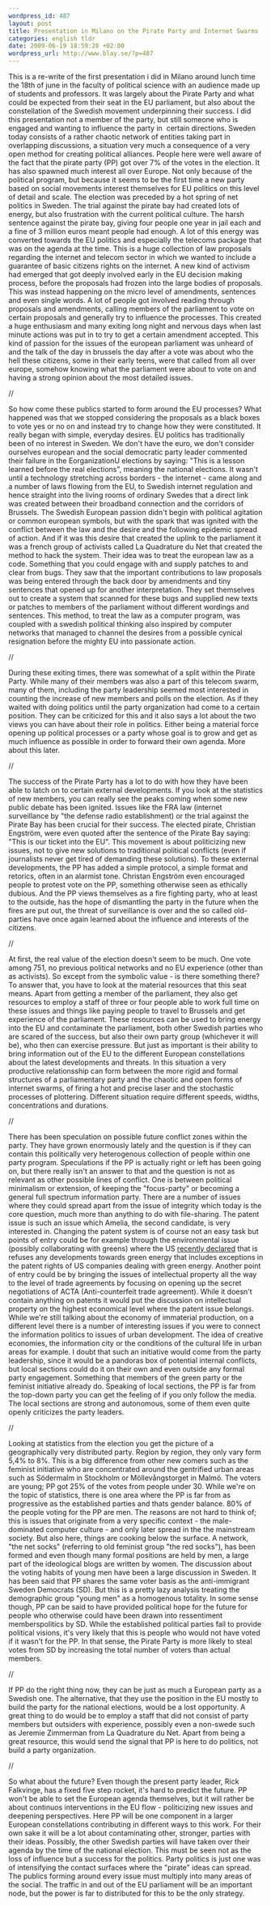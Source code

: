 ```yaml
--- 
wordpress_id: 487 
layout: post
title: Presentation in Milano on the Pirate Party and Internet Swarms 
categories: english tldr 
date: 2009-06-19 18:59:28 +02:00 
wordpress_url: http://www.blay.se/?p=487 
---
```


This is a re-write of the first presentation i did in Milano around lunch time the 18th of june in the faculty of political science with an audience made up of students and professors. It was largely about the Pirate Party and what could be expected from their seat in the EU parliament, but also about the constellation of the Swedish movement underpinning their success. I did this presentation not a member of the party, but still someone who is engaged and wanting to influence the party in  certain directions. Sweden today consists of a rather chaotic network of entities taking part in overlapping discussions, a situation very much a consequence of a very open method for creating political alliances. People here were well aware of the fact that the pirate party (PP) got over 7% of the votes in the election. It has also spawned much interest all over Europe. Not only because of the political program, but because it seems to be the first time a new party based on social movements interest themselves for EU politics on this level of detail and scale. The election was preceded by a hot spring of net politics in Sweden. The trial against the pirate bay had created lots of energy, but also frustration with the current political culture. The harsh sentence against the pirate bay, giving four people one year in jail each and a fine of 3 million euros meant people had enough. A lot of this energy was converted towards the EU politics and especially the telecoms package that was on the agenda at the time. This is a huge collection of law proposals regarding the internet and telecom sector in which we wanted to include a guarantee of basic citizens rights on the internet. A new kind of activism had emerged that got deeply involved early in the EU decision making process, before the proposals had frozen into the large bodies of proposals. This was instead happening on the micro level of amendments, sentences and even single words. A lot of people got involved reading through proposals and amendments, calling members of the parliament to vote on certain proposals and generally try to influence the processes. This created a huge enthusiasm and many exiting long night and nervous days when last minute actions was put in to try to get a certain amendment accepted. This kind of passion for the issues of the european parliament was unheard of and the talk of the day in brussels the day after a vote was about who the hell these citizens, some in their early teens, were that called from all over europe, somehow knowing what the parliament were about to vote on and having a strong opinion about the most detailed issues. 

//

So how come these publics started to form around the EU processes? What happened was that we stopped considering the proposals as a black boxes to vote yes or no on and instead try to change how they were constituted. It really began with simple, everyday desires. EU politics has traditionally been of no interest in Sweden. We don't have the euro, we don't consider ourselves european and the social democratic party leader commented their failure in the EorganizationU elections by saying: "This is a lesson learned before the real elections", meaning the national elections. It wasn't until a technology stretching across borders - the internet - came along and a number of laws flowing from the EU, to Swedish internet regulation and hence straight into the living rooms of ordinary Swedes that a direct link was created between their broadband connection and the corridors of Brussels. The Swedish European passion didn't begin with political agitation or common european symbols, but with the spark that was ignited with the conflict between the law and the desire and the following epidemic spread of action. And if it was this desire that created the uplink to the parliament it was a french group of activists called La Quadrature du Net that created the method to hack the system. Their idea was to treat the european law as a code. Something that you could engage with and supply patches to and clear from bugs. They saw that the important contributions to law proposals was being entered through the back door by amendments and tiny sentences that opened up for another interpretation. They set themselves out to create a system that scanned for these bugs and supplied new texts or patches to members of the parliament without different wordings and sentences. This method, to treat the law as a computer program, was coupled with a swedish political thinking also inspired by computer networks that managed to channel the desires from a possible cynical resignation before the mighty EU into passionate action. 

//

During these exiting times, there was somewhat of a split within the Pirate Party. While many of their members was also a part of this telecom swarm, many of them, including the party leadership seemed most interested in counting the increase of new members and polls on the election. As if they waited with doing politics until the party organization had come to a certain position. They can be criticized for this and it also says a lot about the two views you can have about their role in politics. Either being a material force opening up political processes or a party whose goal is to grow and get as much influence as possible in order to forward their own agenda. More about this later. 

//

The success of the Pirate Party has a lot to do with how they have been able to latch on to certain external developments. If you look at the statistics of new members, you can really see the peaks coming when some new public debate has been ignited. Issues like the FRA law (internet surveillance by "the defense radio establishment) or the trial against the Pirate Bay has been crucial for their success. The elected pirate, Christian Engström, were even quoted after the sentence of the Pirate Bay saying: "This is our ticket into the EU". This movement is about politicizing new issues, not to give new solutions to traditional political conflicts (even if journalists never get tired of demanding these solutions). To these external developments, the PP has added a simple protocol, a simple format and retorics, often in an alarmist tone. Christan Engström even encouraged people to protest vote on the PP, something otherwise seen as ethically dubious. And the PP views themselves as a fire fighting party, who at least to the outside, has the hope of dismantling the party in the future when the fires are put out, the threat of surveillance is over and the so called old-parties have once again learned about the influence and interests of the citizens. 

//

At first, the real value of the election doesn't seem to be much. One vote among 751, no previous political networks and no EU experience (other than as activists). So except from the symbolic value - is there something there? To answer that, you have to look at the material resources that this seat means. Apart from getting a member of the parliament, they also get resources to employ a staff of three or four people able to work full time on these issues and things like paying people to travel to Brussels and get experience of the parliament. These resources can be used to bring energy into the EU and contaminate the parliament, both other Swedish parties who are scared of the success, but also their own party group (whichever it will be), who then can exercise pressure. But just as important is their ability to bring information out of the EU to the different European constellations about the latest developments and threats. In this situation a very productive relationsship can form between the more rigid and formal structures of a parliamentary party and the chaotic and open forms of internet swarms, of firing a hot and precise laser and the stochastic processes of plottering. Different situation require different speeds, widths, concentrations and durations. 

//

There has been speculation on possible future conflict zones within the party. They have grown enormously lately and the question is if they can contain this politically very heterogenous collection of people within one party program. Speculations if the PP is actually right or left has been going on, but there really isn't an answer to that and the question is not as relevant as other possible lines of conflict. One is between political minimalism or extension, of keeping the "focus-party" or becoming a general full spectrum information party. There are a number of issues where they could spread apart from the issue of integrity which today is the core question, much more than anything to do with file-sharing. The patent issue is such an issue which Amelia, the second candidate, is very interested in. Changing the patent system is of course not an easy task but points of entry could be for example through the environmental issue (possibly collaborating with greens) where the US [recently declared](http://news.slashdot.org/story/09/06/15/2237201/Climate-Change-Bill-Includes-IP-Protections?from=rsshttp://news.slashdot.org/) that is refuses any developments towards green energy that includes exceptions in the patent rights of US companies dealing with green energy. Another point of entry could be by bringing the issues of intellectual property all the way to the level of trade agreements by focusing on opening up the secret negotiations of ACTA (Anti-counterfeit trade agreement). While it doesn't contain anything on patents it would put the discussion on intellectual property on the highest economical level where the patent issue belongs. While we're still talking about the economy of immaterial production, on a different level there is a number of interesting issues if you were to connect the information politics to issues of urban development. The idea of creative economies, the information city or the conditions of the cultural life in urban areas for example. I doubt that such an initiative would come from the party leadership, since it would be a pandoras box of potential internal conflicts, but local sections could do it on their own and even outside any formal party engagement. Something that members of the green party or the feminist initiative already do. Speaking of local sections, the PP is far from the top-down party you can get the feeling of if you only follow the media. The local sections are strong and autonomous, some of them even quite openly criticizes the party leaders. 

//

Looking at statistics from the election you get the picture of a geographically very distributed party. Region by region, they only vary form 5,4% to 8%. This is a big difference from other new comers such as the feminist initiative who are concentrated around the gentrified urban areas such as Södermalm in Stockholm or Möllevångstorget in Malmö. The voters are young; PP got 25% of the votes from people under 30. While we're on the topic of statistics, there is one area where the PP is far from as progressive as the established parties and thats gender balance. 80% of the people voting for the PP are men. The reasons are not hard to think of; this is issues that originate from a very specific context - the male-dominated computer culture - and only later spread in the the mainstream society. But also here, things are cooking below the surface. A network, "the net socks" (referring to old feminist group "the red socks"), has been formed and even though many formal positions are held by men, a large part of the ideological blogs are written by women. The discussion about the voting habits of young men have been a large discussion in Sweden. It has been said that PP shares the same voter basis as the anti-immigrant Sweden Democrats (SD). But this is a pretty lazy analysis treating the demographic group "young men" as a homogenous totality. In some sense though, PP can be said to have provided political hope for the future for people who otherwise could have been drawn into ressentiment memberspolitics by SD. While the established political parties fail to provide political visions, it's very likely that this is people who would not have voted if it wasn't for the PP. In that sense, the Pirate Party is more likely to steal votes from SD by increasing the total number of voters than actual members. 

//

If PP do the right thing now, they can be just as much a European party as a Swedish one. The alternative, that they use the position in the EU mostly to build the party for the national elections, would be a lost opportunity. A great thing to do would be to employ a staff that did not consist of party members but outsiders with experience, possibly even a non-swede such as Jeremie Zimmerman from La Quadrature du Net. Apart from being a great resource, this would send the signal that PP is here to do politics, not build a party organization. 

//

So what about the future? Even though the present party leader, Rick Falkvinge, has a fixed five step rocket, it's hard to predict the future. PP won't be able to set the European agenda themselves, but it will rather be about continuos interventions in the EU flow - politicizing new issues and deepening perspectives. Here PP will be one component in a larger European constellations contributing in different ways to this work. For their own sake it will be a lot about contaminating other, stronger, parties with their ideas. Possibly, the other Swedish parties will have taken over their agenda by the time of the national election. This must be seen not as the loss of influence but a success for the politics. Party politics is just one was of intensifying the contact surfaces where the "pirate" ideas can spread. The publics forming around every issue must multiply into many areas of the social. The traffic in and out of the EU parliament will be an important node, but the power is far to distributed for this to be the only strategy. 